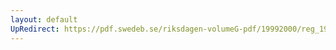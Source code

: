 ```yaml
---
layout: default
UpRedirect: https://pdf.swedeb.se/riksdagen-volumeG-pdf/19992000/reg_19992000/reg_19992000_0341.pdf
---
```

